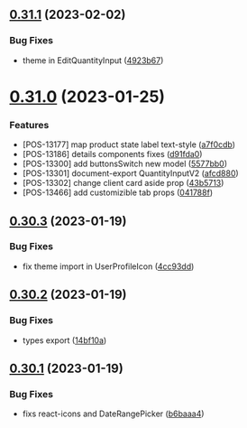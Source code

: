 ## [0.31.1](https://github.com/idbi/components/compare/v0.31.0...v0.31.1) (2023-02-02)


### Bug Fixes

* theme in EditQuantityInput ([4923b67](https://github.com/idbi/components/commit/4923b67b29fa0e0b056016977d66b7ff855022f8))



# [0.31.0](https://github.com/idbi/components/compare/v0.30.3...v0.31.0) (2023-01-25)


### Features

* [POS-13177] map product state label text-style ([a7f0cdb](https://github.com/idbi/components/commit/a7f0cdbb80ba93e0853e9909b22af6f4989a349c))
* [POS-13186] details components fixes ([d91fda0](https://github.com/idbi/components/commit/d91fda0bb71ea6c5970cd6d13a292195e1d591b3))
* [POS-13300] add buttonsSwitch new model ([5577bb0](https://github.com/idbi/components/commit/5577bb0cfb8c4fc91308a1919a0cc62f9945e6ff))
* [POS-13301] document-export QuantityInputV2 ([afcd880](https://github.com/idbi/components/commit/afcd880f81eb35833449786904bf680c969c4dda))
* [POS-13302] change client card aside prop ([43b5713](https://github.com/idbi/components/commit/43b57130dd57034c25088cbcf8867b02caebaeaf))
* [POS-13466] add customizible tab props ([041788f](https://github.com/idbi/components/commit/041788fd2fae97fcc89483bc882e9e0a0fbd2c11))



## [0.30.3](https://github.com/idbi/components/compare/v0.30.2...v0.30.3) (2023-01-19)


### Bug Fixes

* fix theme import in UserProfileIcon ([4cc93dd](https://github.com/idbi/components/commit/4cc93dda010fa498475d007afff1c1081aaf3529))



## [0.30.2](https://github.com/idbi/components/compare/v0.30.1...v0.30.2) (2023-01-19)


### Bug Fixes

* types export ([14bf10a](https://github.com/idbi/components/commit/14bf10ac6decf5e25d0acfecda69aae7fdf46ecc))



## [0.30.1](https://github.com/idbi/components/compare/v0.30.0...v0.30.1) (2023-01-19)


### Bug Fixes

* fixs react-icons and DateRangePicker ([b6baaa4](https://github.com/idbi/components/commit/b6baaa4d7b26e5fdc46fcacaac94f180247605fb))



